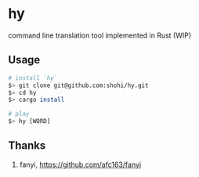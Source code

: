 # hy
command line translation tool implemented in Rust (WIP)


## Usage

```bash
# install `hy`
$> git clone git@github.com:shohi/hy.git
$> cd hy
$> cargo install

# play
$> hy [WORD]

```

## Thanks

1. fanyi, <https://github.com/afc163/fanyi>
